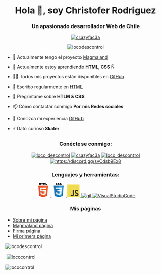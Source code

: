<h1 align="center">Hola 👋, soy Christofer Rodriguez</h1>
<h3 align="center">Un apasionado desarrollador Web de Chile</h3>

<p align="center"> <a href="https://twitter.com/crazyfac3a" target="blank"><img src="https://img.shields.io/twitter/follow/crazyfac3a?logo=twitter&style=for-the-badge" alt="crazyfac3a" /></a> </p>

<p align="center"> <img src="https://komarev.com/ghpvc/?username=locodescontrol&label=Visitas%20al%20perfil&color=0e75b6&style=plastic" alt="locodescontrol" /> </p>

- 🔭 Actualmente tengo el proyecto [Magmaland](discord.magmaland.me)

- 🌱 Actualmente estoy aprendiendo **HTML, CSS**
Ñ
- 👨‍💻 Todos mis proyectos están disponibles en [GitHub](https://github.com/locodescontrol/)

- 📝 Escribo regularmente en [HTML](https://es.wikipedia.org/wiki/HTML)

- 💬 Pregúntame sobre **HTLM & CSS**

- 📫 Cómo contactar conmigo **Por mis Redes sociales**

- 📄 Conozca mi experiencia [GitHub](https://github.com/locodescontrol/)

- ⚡ Dato curioso **Skater**

<h3 align="center">Conéctese conmigo:</h3>
<p align="center">
<a href="https://instagram.com/loco_descontrol" target="blank"><img align="center" src="https://raw.githubusercontent.com/rahuldkjain/github-profile-readme-generator/master/src/images/icons/Social/instagram.svg" alt="loco_descontrol" height="30" width="40" /></a>
<a href="https://twitter.com/crazyfac3a" target="blank"><img align="center" src="https://raw.githubusercontent.com/rahuldkjain/github-profile-readme-generator/master/src/images/icons/Social/twitter.svg" alt="crazyfac3a" height="30" width="40" /></a>
<a href="https://www.youtube.com/c/loco_descontrol" target="blank"><img align="center" src="https://raw.githubusercontent.com/rahuldkjain/github-profile-readme-generator/master/src/images/icons/Social/youtube.svg" alt="loco_descontrol" height="30" width="40" /></a>
<a href="https://discord.gg/https://discord.gg/svCdsb9Ex8" target="blank"><img align="center" src="https://raw.githubusercontent.com/rahuldkjain/github-profile-readme-generator/master/src/images/icons/Social/discord.svg" alt="https://discord.gg/svCdsb9Ex8" height="30" width="40" /></a>
</p>
<h3 align="center">Lenguajes y herramientas:</h3>
<p align="center"> <a href="https://www.w3.org/html/" target="_blank" rel="noreferrer"> <img src="https://raw.githubusercontent.com/devicons/devicon/master/icons/html5/html5-original-wordmark.svg" alt="html5" width="45" height="45"/> </a>
<a href="https://www.w3schools.com/css/" target="_blank" rel="noreferrer"> <img src="https://raw.githubusercontent.com/devicons/devicon/master/icons/css3/css3-original-wordmark.svg" alt="css3" width="45" height="45"/> </a>  
<a href="https://developer.mozilla.org/en-US/docs/Web/JavaScript" target="_blank" rel="noreferrer"> <img src="https://raw.githubusercontent.com/devicons/devicon/master/icons/javascript/javascript-original.svg" alt="javascript" width="40" height="40"/> </a> 
<a href="https://git-scm.com/" target="_blank" rel="noreferrer"> <img src="https://www.vectorlogo.zone/logos/git-scm/git-scm-icon.svg" alt="git" width="40" height="40"/> </a>
<a href="https://code.visualstudio.com/" target="_blank" rel="noreferrer"> <img src="https://upload.wikimedia.org/wikipedia/commons/9/9a/Visual_Studio_Code_1.35_icon.svg" alt="VisualStudioCode" width="40" height="40"/> </a>

</p>


 <h3 align="center">Mis páginas</h3>
  
  - <a href="http://loco.locodescontrol.xyz" target="_blank">Sobre mi página</a>
  - <a href="http://magma.locodescontrol.xyz" target="_blank">Magmaland página</a>
  - <a href="http://firma.locodescontrol.xyz" target="_blank">Firma página</a>
  - <a href="http://web01.locodescontrol.xyz" target="_blank">Mi primera página</a>
  

<p><img align="center" src="https://github-readme-stats.vercel.app/api/top-langs?username=locodescontrol&show_icons=true&theme=radical&locale=es&layout=compact=5" alt="locodescontrol" /></p>

<p>&nbsp;<img align="center" src="https://github-readme-stats.vercel.app/api?username=locodescontrol&show_icons=true&theme=radical&locale=es" alt="lococontrol" /></p>

<p><img align="center" src="https://github-readme-streak-stats.herokuapp.com/?user=locodescontrol&theme=radical" alt="lococontrol" /></p>
